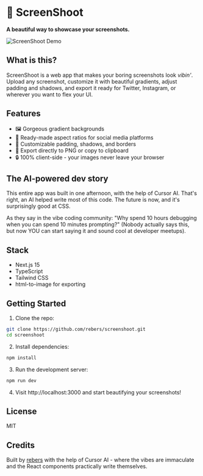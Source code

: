 # 📸 ScreenShoot

**A beautiful way to showcase your screenshots.**

![ScreenShoot Demo](https://i.imgur.com/placeholder.png)

## What is this?

ScreenShoot is a web app that makes your boring screenshots look *vibin'*. Upload any screenshot, customize it with beautiful gradients, adjust padding and shadows, and export it ready for Twitter, Instagram, or wherever you want to flex your UI.

## Features

- 🖼️ Gorgeous gradient backgrounds
- 📱 Ready-made aspect ratios for social media platforms
- 🎨 Customizable padding, shadows, and borders
- 💾 Export directly to PNG or copy to clipboard
- 🔒 100% client-side - your images never leave your browser

## The AI-powered dev story

This entire app was built in one afternoon, with the help of Cursor AI. That's right, an AI helped write most of this code. The future is now, and it's surprisingly good at CSS.

As they say in the vibe coding community: "Why spend 10 hours debugging when you can spend 10 minutes prompting?" (Nobody actually says this, but now YOU can start saying it and sound cool at developer meetups).

## Stack

- Next.js 15
- TypeScript
- Tailwind CSS
- html-to-image for exporting

## Getting Started

1. Clone the repo:
```bash
git clone https://github.com/rebers/screenshoot.git
cd screenshoot
```

2. Install dependencies:
```bash
npm install
```

3. Run the development server:
```bash
npm run dev
```

4. Visit http://localhost:3000 and start beautifying your screenshots!

## License

MIT

## Credits

Built by [rebers](https://github.com/rebers) with the help of Cursor AI - where the vibes are immaculate and the React components practically write themselves.
